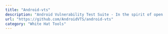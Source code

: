 ```yaml
---
title: "Android-vts"
description: "Android Vulnerability Test Suite - In the spirit of open data collection, and with the help of the community, let's take a pulse on the state of Android security."
url: "https://github.com/AndroidVTS/android-vts"
category: "White Hat Tools"
---
```

